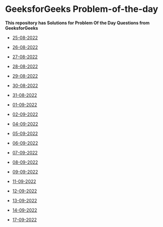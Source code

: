 <h1>GeeksforGeeks Problem-of-the-day</h1>
<strong>This repository has Solutions for Problem Of the Day Questions from GeeksforGeeks</strong>

- [25-08-2022](https://github.com/TharunMadishetti/Problem_Of_The_Day_GFG/tree/main/Counting%20elements%20in%20two%20arrays])
- [26-08-2022](https://github.com/TharunMadishetti/Problem_Of_The_Day_GFG/tree/main/Count%20Palindromic%20Subsequences)
- [27-08-2022](https://github.com/TharunMadishetti/Problem_Of_The_Day_GFG/tree/main/Alternate%20positive%20and%20negative%20numbers)
- [28-08-2022](https://github.com/TharunMadishetti/Problem_Of_The_Day_GFG/tree/main/Binary%20Tree%20to%20Doubly%20LinkedList)
- [29-08-2022](https://github.com/TharunMadishetti/Problem_Of_The_Day_GFG/tree/main/Next%20Right%20Node)
- [30-08-2022](https://github.com/TharunMadishetti/Problem_Of_The_Day_GFG/tree/main/Merging%20Details)
- [31-08-2022](https://github.com/TharunMadishetti/Problem_Of_The_Day_GFG/tree/main/Find%20all%20distinct%20subset%20(or%20subsequence)%20sums)
- [01-09-2022](https://github.com/TharunMadishetti/Problem_Of_The_Day_GFG/tree/main/Find%20pairs%20with%20given%20sum%20in%20doubly%20linked%20list)
- [02-09-2022](https://github.com/TharunMadishetti/Problem_Of_The_Day_GFG/tree/main/Minimum%20Cost%20to%20cut%20a%20board%20into%20squares)
- [04-09-2022](https://github.com/TharunMadishetti/Problem_Of_The_Day_GFG/tree/main/Pattern)
- [05-09-2022](https://github.com/TharunMadishetti/Problem_Of_The_Day_GFG/tree/main/Smallest%20sum%20contiguous%20subarray)
- [06-09-2022](https://github.com/TharunMadishetti/Problem_Of_The_Day_GFG/tree/main/Minimum%20sum%20of%20absolute%20differences%20of%20pairs)
- [07-09-2022](https://github.com/TharunMadishetti/Problem_Of_The_Day_GFG/tree/main/Stack%20Permutations)
- [08-09-2022](https://github.com/TharunMadishetti/Problem_Of_The_Day_GFG/tree/main/Sum%20of%20k%20smallest%20elements%20in%20BST)
- [09-09-2022](https://github.com/TharunMadishetti/Problem_Of_The_Day_GFG/tree/main/Smallest%20number%20with%20sum%20of%20digits%20as%20N%20and%20divisible%20by%2010%5EN)
- [11-09-2022](https://github.com/TharunMadishetti/Problem_Of_The_Day_GFG/tree/main/Count%20occurrences%20of%20a%20given%20word%20in%20a%202-d%20array)

- [12-09-2022](https://github.com/TharunMadishetti/Problem_Of_The_Day_GFG/tree/main/Minimum%20Exchange)
- [13-09-2022](https://practice.geeksforgeeks.org/problems/bst-to-max-heap/1)
- [14-09-2022](https://github.com/TharunMadishetti/Problem_Of_The_Day_GFG/tree/main/Power%20of%202%20and%20Subsequences)
- [17-09-2022](https://github.com/TharunMadishetti/Problem_Of_The_Day_GFG/tree/main/Minimum%20sheep%20swaps)
